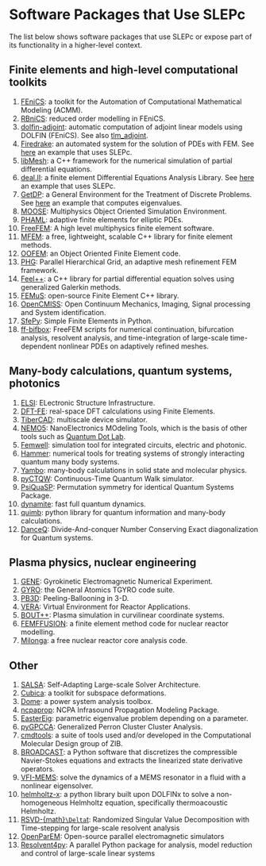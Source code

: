 # Software Packages that Use SLEPc

The list below shows software packages that use SLEPc or expose part of its functionality in a higher-level context.

## Finite elements and high-level computational toolkits

  1. [FEniCS](https://fenicsproject.org): a toolkit for the Automation of Computational Mathematical Modeling (ACMM).
  2. [RBniCS](https://www.rbnicsproject.org/): reduced order modelling in FEniCS.
  3. [dolfin-adjoint](http://www.dolfin-adjoint.org): automatic computation of adjoint linear models using DOLFIN (FEniCS). See also [tlm_adjoint](https://github.com/jrmaddison/tlm_adjoint).
  4. [Firedrake](https://www.firedrakeproject.org/): an automated system for the solution of PDEs with FEM. See [here](https://www.firedrakeproject.org/demos/qgbasinmodes.py) an example that uses SLEPc.
  5. [libMesh](https://libmesh.github.io): a C++ framework for the numerical simulation of partial differential equations.
  6. [deal.II](https://dealii.org/): a finite element Differential Equations Analysis Library. See [here](https://dealii.org/9.0.0/doxygen/deal.II/step_36) an example that uses SLEPc.
  7. [GetDP](https://www.getdp.info): a General Environment for the Treatment of Discrete Problems. See [here](https://gitlab.onelab.info/doc/models/-/wikis/Bloch-modes-in-periodic-waveguides) an example that computes eigenvalues.
  8. [MOOSE](https://mooseframework.inl.gov/): Multiphysics Object Oriented Simulation Environment.
  9. [PHAML](https://www.nist.gov/programs-projects/parallel-hierarchical-adaptive-multilevel-project-phaml): adaptive finite elements for elliptic PDEs.
  10. [FreeFEM](https://freefem.org): A high level multiphysics finite element software.
  11. [MFEM](https://mfem.org): a free, lightweight, scalable C++ library for finite element methods.
  12. [OOFEM](http://www.oofem.org): an Object Oriented Finite Element code.
  13. [PHG](https://lsec.cc.ac.cn/phg/index_en.htm): Parallel Hierarchical Grid, an adaptive mesh refinement FEM framework.
  14. [Feel++](https://docs.feelpp.org/home/index.html): a C++ library for partial differential equation solves using generalized Galerkin methods.
  15. [FEMuS](https://github.com/eaulisa/MyFEMuS): open-source Finite Element C++ library.
  16. [OpenCMISS](https://opencmiss.org/): Open Continuum Mechanics, Imaging, Signal processing and System identification.
  17. [SfePy](https://sfepy.org/doc-devel/): Simple Finite Elements in Python.
  18. [ff-bifbox](https://github.com/cmdoug/ff-bifbox?tab=readme-ov-file): FreeFEM scripts for numerical continuation, bifurcation analysis, resolvent analysis, and time-integration of large-scale time-dependent nonlinear PDEs on adaptively refined meshes.

## Many-body calculations, quantum systems, photonics

  1. [ELSI](https://wordpress.elsi-interchange.org/): ELectronic Structure Infrastructure.
  2. [DFT-FE](https://sites.google.com/umich.edu/dftfe): real-space DFT calculations using Finite Elements.
  3. [TiberCAD](http://www.tibercad.org): multiscale device simulator.
  4. [NEMO5](https://engineering.purdue.edu/gekcogrp/software-projects/nemo5): NanoElectronics MOdeling Tools, which is the basis of other tools such as [Quantum Dot Lab](https://nanohub.org/tools/qdot).
  5. [Femwell](https://helgegehring.github.io/femwell/): simulation tool for integrated circuits, electric and photonic.
  6. [Hammer](http://www.thphys.nuim.ie/hammer): numerical tools for treating systems of strongly interacting quantum many body systems.
  7. [Yambo](https://www.yambo-code.org/): many-body calculations in solid state and molecular physics.
  8. [pyCTQW](https://pyctqw.readthedocs.io): Continuous-Time Quantum Walk simulator.
  9. [PsiQuaSP](https://github.com/modmido/psiquasp): Permutation symmetry for identical Quantum Systems Package.
  10. [dynamite](https://dynamite.readthedocs.io): fast full quantum dynamics.
  11. [quimb](https://quimb.readthedocs.io): python library for quantum information and many-body calculations.
  12. [DanceQ](https://DanceQ.gitlab.io/danceq): Divide-And-conquer Number Conserving Exact diagonalization for Quantum systems.

## Plasma physics, nuclear engineering

  1. [GENE](https://www.genecode.org): Gyrokinetic Electromagnetic Numerical Experiment.
  2. [GYRO](https://gafusion.github.io/doc): the General Atomics TGYRO code suite.
  3. [PB3D](https://pb3d.github.io): Peeling-Ballooning in 3-D.
  4. [VERA](https://vera.ornl.gov): Virtual Environment for Reactor Applications.
  5. [BOUT++](https://boutproject.github.io): Plasma simulation in curvilinear coordinate systems.
  6. [FEMFFUSION](https://femffusion.webs.upv.es/): a finite element method code for nuclear reactor modelling.
  7. [Milonga](https://www.seamplex.com/milonga): a free nuclear reactor core analysis code.

## Other

  1. [SALSA](https://icl.utk.edu/salsa/): Self-Adapting Large-scale Solver Architecture.
  2. [Cubica](http://www.tkim.graphics/cubica/): a toolkit for subspace deformations.
  3. [Dome](http://faraday1.ucd.ie/dome.html): a power system analysis toolbox.
  4. [ncpaprop](https://github.com/chetzer-ncpa/ncpaprop-release): NCPA Infrasound Propagation Modeling Package.
  5. [EasterEig](https://github.com/nennigb/EasterEig): parametric eigenvalue problem depending on a parameter.
  6. [pyGPCCA](https://github.com/msmdev/pyGPCCA): Generalized Perron Cluster Cluster Analysis.
  7. [cmdtools](https://github.com/zib-cmd/cmdtools): a suite of tools used and/or developed in the Computational Molecular Design group of ZIB.
  8. [BROADCAST](https://broadcast.readthedocs.io): a Python software that discretizes the compressible Navier-Stokes equations and extracts the linearized state derivative operators.
  9. [VFI-MEMS](https://gitlab.tuwien.ac.at/andre.gesing/non_linear_eigenvalue): solve the dynamics of a MEMS resonator in a fluid with a nonlinear eigensolver.
  10. [helmholtz-x](https://doi.org/10.17863/CAM.112694): a python library built upon DOLFINx to solve a non-homogeneous Helmholtz equation, specifically thermoacoustic Helmholtz.
  11. [RSVD-{math}`\Delta`t](https://github.com/AliFarghadan/RSVD-Delta-t/tree/Resolvent-analysis): Randomized Singular Value Decomposition with Time-stepping for large-scale resolvent analysis
  12. [OpenParEM](https://openparem.org): Open-source parallel electromagnetic simulators
  13. [Resolvent4py](https://github.com/albertopadovan/resolvent4py): A parallel Python package for analysis, model reduction and control of large-scale linear systems
